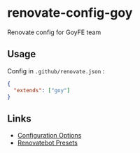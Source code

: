 # renovate-config-goy

Renovate config for GoyFE team

## Usage

Config in `.github/renovate.json` :

```json
{
  "extends": ["goy"]
}
```

## Links

- [Configuration Options](https://renovatebot.com/docs/configuration-options/)
- [Renovatebot Presets](https://github.com/renovatebot/presets/tree/master/packages)
